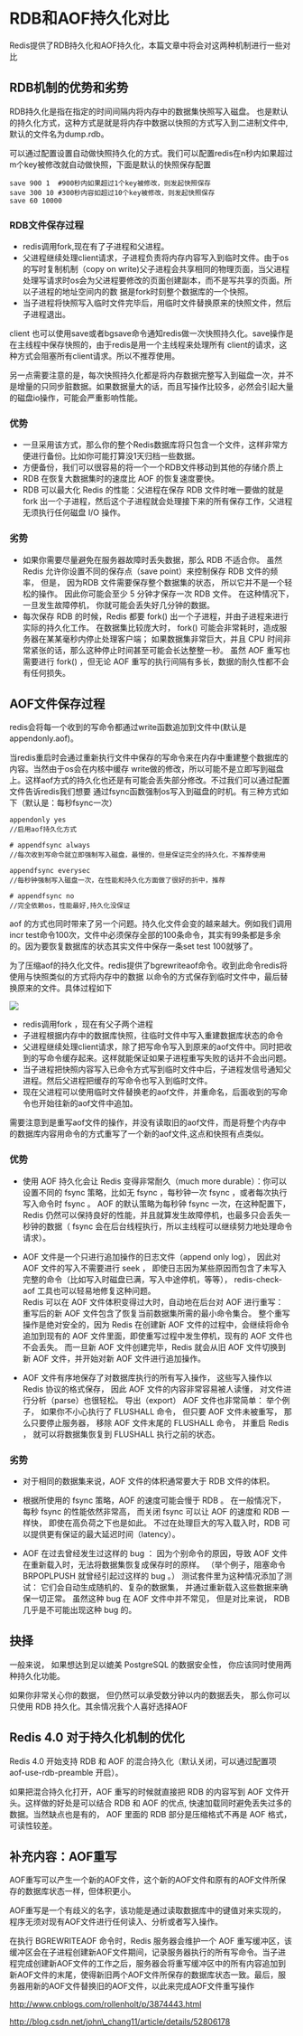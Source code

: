 # RDB和AOF持久化对比

Redis提供了RDB持久化和AOF持久化，本篇文章中将会对这两种机制进行一些对比

## RDB机制的优势和劣势

RDB持久化是指在指定的时间间隔内将内存中的数据集快照写入磁盘。 也是默认的持久化方式，这种方式是就是将内存中数据以快照的方式写入到二进制文件中,默认的文件名为dump.rdb。

可以通过配置设置自动做快照持久化的方式。我们可以配置redis在n秒内如果超过m个key被修改就自动做快照，下面是默认的快照保存配置

```
save 900 1  #900秒内如果超过1个key被修改，则发起快照保存
save 300 10 #300秒内容如超过10个key被修改，则发起快照保存
save 60 10000
```

### RDB文件保存过程

* redis调用fork,现在有了子进程和父进程。
* 父进程继续处理client请求，子进程负责将内存内容写入到临时文件。由于os的写时复制机制（copy on write\)父子进程会共享相同的物理页面，当父进程处理写请求时os会为父进程要修改的页面创建副本，而不是写共享的页面。所以子进程的地址空间内的数 据是fork时刻整个数据库的一个快照。
* 当子进程将快照写入临时文件完毕后，用临时文件替换原来的快照文件，然后子进程退出。

client 也可以使用save或者bgsave命令通知redis做一次快照持久化。save操作是在主线程中保存快照的，由于redis是用一个主线程来处理所有 client的请求，这种方式会阻塞所有client请求。所以不推荐使用。

另一点需要注意的是，每次快照持久化都是将内存数据完整写入到磁盘一次，并不 是增量的只同步脏数据。如果数据量大的话，而且写操作比较多，必然会引起大量的磁盘io操作，可能会严重影响性能。

### 优势

* 一旦采用该方式，那么你的整个Redis数据库将只包含一个文件，这样非常方便进行备份。比如你可能打算没1天归档一些数据。
* 方便备份，我们可以很容易的将一个一个RDB文件移动到其他的存储介质上
* RDB 在恢复大数据集时的速度比 AOF 的恢复速度要快。
* RDB 可以最大化 Redis 的性能：父进程在保存 RDB 文件时唯一要做的就是 fork 出一个子进程，然后这个子进程就会处理接下来的所有保存工作，父进程无须执行任何磁盘 I/O 操作。

### 劣势

* 如果你需要尽量避免在服务器故障时丢失数据，那么 RDB 不适合你。 虽然 Redis 允许你设置不同的保存点（save point）来控制保存 RDB 文件的频率， 但是， 因为RDB 文件需要保存整个数据集的状态， 所以它并不是一个轻松的操作。 因此你可能会至少 5 分钟才保存一次 RDB 文件。 在这种情况下， 一旦发生故障停机， 你就可能会丢失好几分钟的数据。
* 每次保存 RDB 的时候，Redis 都要 fork\(\) 出一个子进程，并由子进程来进行实际的持久化工作。 在数据集比较庞大时， fork\(\) 可能会非常耗时，造成服务器在某某毫秒内停止处理客户端； 如果数据集非常巨大，并且 CPU 时间非常紧张的话，那么这种停止时间甚至可能会长达整整一秒。 虽然 AOF 重写也需要进行 fork\(\) ，但无论 AOF 重写的执行间隔有多长，数据的耐久性都不会有任何损失。

## AOF文件保存过程

redis会将每一个收到的写命令都通过write函数追加到文件中\(默认是 appendonly.aof\)。

当redis重启时会通过重新执行文件中保存的写命令来在内存中重建整个数据库的内容。当然由于os会在内核中缓存 write做的修改，所以可能不是立即写到磁盘上。这样aof方式的持久化也还是有可能会丢失部分修改。不过我们可以通过配置文件告诉redis我们想要 通过fsync函数强制os写入到磁盘的时机。有三种方式如下（默认是：每秒fsync一次）

```
appendonly yes              
//启用aof持久化方式

# appendfsync always      
//每次收到写命令就立即强制写入磁盘，最慢的，但是保证完全的持久化，不推荐使用

appendfsync everysec     
//每秒钟强制写入磁盘一次，在性能和持久化方面做了很好的折中，推荐

# appendfsync no    
//完全依赖os，性能最好,持久化没保证
```

aof 的方式也同时带来了另一个问题。持久化文件会变的越来越大。例如我们调用incr test命令100次，文件中必须保存全部的100条命令，其实有99条都是多余的。因为要恢复数据库的状态其实文件中保存一条set test 100就够了。

为了压缩aof的持久化文件。redis提供了bgrewriteaof命令。收到此命令redis将使用与快照类似的方式将内存中的数据 以命令的方式保存到临时文件中，最后替换原来的文件。具体过程如下

![](/pics/redis-bgrewriteaof.jpg)

* redis调用fork ，现在有父子两个进程
* 子进程根据内存中的数据库快照，往临时文件中写入重建数据库状态的命令
* 父进程继续处理client请求，除了把写命令写入到原来的aof文件中。同时把收到的写命令缓存起来。这样就能保证如果子进程重写失败的话并不会出问题。
* 当子进程把快照内容写入已命令方式写到临时文件中后，子进程发信号通知父进程。然后父进程把缓存的写命令也写入到临时文件。
* 现在父进程可以使用临时文件替换老的aof文件，并重命名，后面收到的写命令也开始往新的aof文件中追加。

需要注意到是重写aof文件的操作，并没有读取旧的aof文件，而是将整个内存中的数据库内容用命令的方式重写了一个新的aof文件,这点和快照有点类似。

### 优势

* 使用 AOF 持久化会让 Redis 变得非常耐久（much more durable）：你可以设置不同的 fsync 策略，比如无 fsync ，每秒钟一次 fsync ，或者每次执行写入命令时 fsync 。 AOF 的默认策略为每秒钟 fsync 一次，在这种配置下，Redis 仍然可以保持良好的性能，并且就算发生故障停机，也最多只会丢失一秒钟的数据（ fsync 会在后台线程执行，所以主线程可以继续努力地处理命令请求）。

* AOF 文件是一个只进行追加操作的日志文件（append only log）， 因此对 AOF 文件的写入不需要进行 seek ， 即使日志因为某些原因而包含了未写入完整的命令（比如写入时磁盘已满，写入中途停机，等等）， redis-check-aof 工具也可以轻易地修复这种问题。  
  Redis 可以在 AOF 文件体积变得过大时，自动地在后台对 AOF 进行重写： 重写后的新 AOF 文件包含了恢复当前数据集所需的最小命令集合。 整个重写操作是绝对安全的，因为 Redis 在创建新 AOF 文件的过程中，会继续将命令追加到现有的 AOF 文件里面，即使重写过程中发生停机，现有的 AOF 文件也不会丢失。 而一旦新 AOF 文件创建完毕，Redis 就会从旧 AOF 文件切换到新 AOF 文件，并开始对新 AOF 文件进行追加操作。

* AOF 文件有序地保存了对数据库执行的所有写入操作， 这些写入操作以 Redis 协议的格式保存， 因此 AOF 文件的内容非常容易被人读懂， 对文件进行分析（parse）也很轻松。 导出（export） AOF 文件也非常简单： 举个例子， 如果你不小心执行了 FLUSHALL 命令， 但只要 AOF 文件未被重写， 那么只要停止服务器， 移除 AOF 文件末尾的 FLUSHALL 命令， 并重启 Redis ， 就可以将数据集恢复到 FLUSHALL 执行之前的状态。

### 劣势

* 对于相同的数据集来说，AOF 文件的体积通常要大于 RDB 文件的体积。

* 根据所使用的 fsync 策略，AOF 的速度可能会慢于 RDB 。 在一般情况下， 每秒 fsync 的性能依然非常高， 而关闭 fsync 可以让 AOF 的速度和 RDB 一样快， 即使在高负荷之下也是如此。 不过在处理巨大的写入载入时，RDB 可以提供更有保证的最大延迟时间（latency）。

* AOF 在过去曾经发生过这样的 bug ： 因为个别命令的原因，导致 AOF 文件在重新载入时，无法将数据集恢复成保存时的原样。 （举个例子，阻塞命令 BRPOPLPUSH 就曾经引起过这样的 bug 。） 测试套件里为这种情况添加了测试： 它们会自动生成随机的、复杂的数据集， 并通过重新载入这些数据来确保一切正常。 虽然这种 bug 在 AOF 文件中并不常见， 但是对比来说， RDB 几乎是不可能出现这种 bug 的。

## 抉择

一般来说， 如果想达到足以媲美 PostgreSQL 的数据安全性， 你应该同时使用两种持久化功能。

如果你非常关心你的数据， 但仍然可以承受数分钟以内的数据丢失， 那么你可以只使用 RDB 持久化。其余情况我个人喜好选择AOF


## Redis 4.0 对于持久化机制的优化

Redis 4.0 开始支持 RDB 和 AOF 的混合持久化（默认关闭，可以通过配置项 aof-use-rdb-preamble 开启）。

如果把混合持久化打开，AOF 重写的时候就直接把 RDB 的内容写到 AOF 文件开头。这样做的好处是可以结合 RDB 和 AOF 的优点, 快速加载同时避免丢失过多的数据。当然缺点也是有的， AOF 里面的 RDB 部分是压缩格式不再是 AOF 格式，可读性较差。

## 补充内容：AOF重写

AOF重写可以产生一个新的AOF文件，这个新的AOF文件和原有的AOF文件所保存的数据库状态一样，但体积更小。

AOF重写是一个有歧义的名字，该功能是通过读取数据库中的键值对来实现的，程序无须对现有AOF文件进行任何读入、分析或者写入操作。

在执行 BGREWRITEAOF 命令时，Redis 服务器会维护一个 AOF 重写缓冲区，该缓冲区会在子进程创建新AOF文件期间，记录服务器执行的所有写命令。当子进程完成创建新AOF文件的工作之后，服务器会将重写缓冲区中的所有内容追加到新AOF文件的末尾，使得新旧两个AOF文件所保存的数据库状态一致。最后，服务器用新的AOF文件替换旧的AOF文件，以此来完成AOF文件重写操作



http://www.cnblogs.com/rollenholt/p/3874443.html

http://blog.csdn.net/john\_chang11/article/details/52806178

